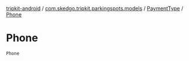 [tripkit-android](../../index.md) / [com.skedgo.tripkit.parkingspots.models](../index.md) / [PaymentType](index.md) / [Phone](./-phone.md)

# Phone

`Phone`